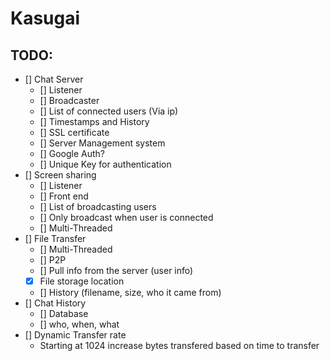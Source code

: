 # Kasugai

## TODO:

- [] Chat Server
    - [] Listener
    - [] Broadcaster
    - [] List of connected users (Via ip)
    - [] Timestamps and History
    - [] SSL certificate
    - [] Server Management system
    - [] Google Auth?
    - [] Unique Key for authentication
- [] Screen sharing
    - [] Listener
    - [] Front end
    - [] List  of broadcasting users
    - [] Only broadcast when user is connected
    - [] Multi-Threaded
- [] File Transfer
    - [] Multi-Threaded
    - [] P2P 
    - [] Pull info from the server (user info)
    - [X] File storage location
    - [] History (filename, size, who it came from)
- [] Chat History
    - [] Database
    - [] who, when, what
- [] Dynamic Transfer rate
    - Starting at 1024 increase bytes transfered based on time to transfer